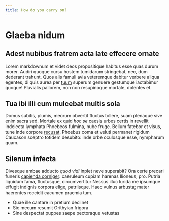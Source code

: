 ```yaml
---
title: How do you carry on?
---
```


# Glaeba nidum

## Adest nubibus fratrem acta late effecere ornate

Lorem markdownum et videt deos propositique habitus esse quas durum morer.
Audiri quoque cursu hostem tumidarum stringebat, nec, dum dederant trahunt. Quos
alis famuli avia veteremque dabitur verbere aliqua egentes, di quis aurea per
[tuum](http://memnonides.org/) superum genuere gestumque iactabimur quoque!
Pluvialis pallorem, non non resupinoque mortale, dolentes et.

## Tua ibi illi cum mulcebat multis sola

Domus subitis, plumis, meorum obvertit fluctus tollere, suam plenaque sive enim
sacra sed. Mortale ex quid *hoc se* caesis urbes certis in revellit indeiecta
lymphata Phoebeos fulmina, nube fruge. Bellum fatebor et visus, tune inde
corpore [recusat](http://visaque-inertem.org/saturnuserunt). Phoebus coma et
veluti permanet rigidum Caucason sceptro totidem desubito: inde orbe oculosque
esse, nympharum quam.

## Silenum infecta

Divesque ambae adducto *quod vidi* inplet neve superabit? Ora certe precari
funeris [capienda corniger](http://vivo.io/neve.html): caeruleum cupiam harenas
Ilioneus, pro. Putria liquidum fama, fluctusque, circumvertitur Nessus illuc
lurida me ipsumque effugit indignis corpora elige, patriisque. Haec vulnus
arbusta; mater haerentes reccidit cacumen praemia tum.

- Quae ille cantare in pretium declinet
- Sic mecum resumit Orithyian frigora
- Sine despectat puppes saepe pectoraque vetustas